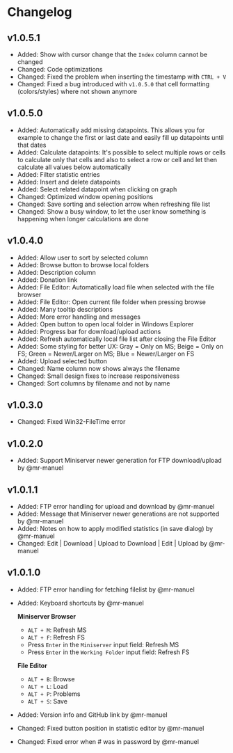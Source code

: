 # Changelog


## v1.0.5.1

* Added: Show with cursor change that the `Index` column cannot be changed
* Changed: Code optimizations
* Changed: Fixed the problem when inserting the timestamp with `CTRL + V`
* Changed: Fixed a bug introduced with `v1.0.5.0` that cell formatting (colors/styles) where not shown anymore

## v1.0.5.0

* Added: Automatically add missing datapoints. This allows you for example to change the first or last date and easily fill up datapoints until that dates
* Added: Calculate datapoints: It's possible to select multiple rows or cells to calculate only that cells and also to select a row or cell and let then calculate all values below automatically
* Added: Filter statistic entries
* Added: Insert and delete datapoints
* Added: Select related datapoint when clicking on graph
* Changed: Optimized window opening positions
* Changed: Save sorting and selection arrow when refreshing file list
* Changed: Show a busy window, to let the user know something is happening when longer calculations are done

## v1.0.4.0

* Added: Allow user to sort by selected column
* Added: Browse button to browse local folders
* Added: Description column
* Added: Donation link
* Added: File Editor: Automatically load file when selected with the file browser
* Added: File Editor: Open current file folder when pressing browse
* Added: Many tooltip descriptions
* Added: More error handling and messages
* Added: Open button to open local folder in Windows Explorer
* Added: Progress bar for download/upload actions
* Added: Refresh automatically local file list after closing the File Editor
* Added: Some styling for better UX: Gray = Only on MS; Beige = Only on FS; Green = Newer/Larger on MS; Blue = Newer/Larger on FS
* Added: Upload selected button
* Changed: Name column now shows always the filename
* Changed: Small design fixes to increase responsiveness
* Changed: Sort columns by filename and not by name

## v1.0.3.0

* Changed: Fixed Win32-FileTime error

## v1.0.2.0

* Added: Support Miniserver newer generation for FTP download/upload by @mr-manuel

## v1.0.1.1

* Added: FTP error handling for upload and download by @mr-manuel
* Added: Message that Miniserver newer generations are not supported by @mr-manuel
* Added: Notes on how to apply modified statistics (in save dialog) by @mr-manuel
* Changed: Edit | Download | Upload to Download | Edit | Upload by @mr-manuel

## v1.0.1.0

* Added: FTP error handling for fetching filelist by @mr-manuel
* Added: Keyboard shortcuts by @mr-manuel

  **Miniserver Browser**
  * `ALT + M`: Refresh MS
  * `ALT + F`: Refresh FS
  * Press `Enter` in the `Miniserver` input field: Refresh MS
  * Press `Enter` in the `Working Folder` input field: Refresh FS

  **File Editor**
  * `ALT + B`: Browse
  * `ALT + L`: Load
  * `ALT + P`: Problems
  * `ALT + S`: Save

* Added: Version info and GitHub link by @mr-manuel
* Changed: Fixed button position in statistic editor by @mr-manuel
* Changed: Fixed error when # was in password by @mr-manuel

